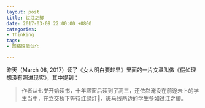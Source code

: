 ```yaml
---
layout: post
title: 过江之鲫
date: 2017-03-09 22:00:00 +0800
categories:
- Thinking
tags:
- 网络性能优化

---
```


昨天（March 08, 2017）读了《女人明白要趁早》里面的一片文章叫做《假如理想没有照进现实》，其中提到：

> 作者从七岁开始读书，十年寒窗后读到了高三，还依然淹没在前途未卜的学生当中，在立交桥下等待红绿灯🚥，斑马线两边的学生多如过江之鲫。

